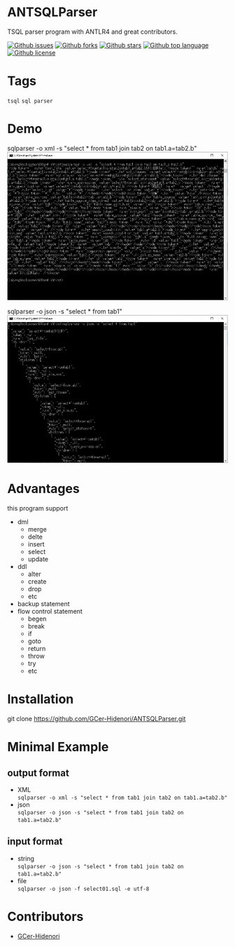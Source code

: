 # ANTSQLParser

<!-- # Short Description -->

TSQL parser program with ANTLR4 and great contributors.

<!-- # Badges -->

[![Github issues](https://img.shields.io/github/issues/GCer-Hidenori/ANTSQLParser)](https://github.com/GCer-Hidenori/ANTSQLParser/issues)
[![Github forks](https://img.shields.io/github/forks/GCer-Hidenori/ANTSQLParser)](https://github.com/GCer-Hidenori/ANTSQLParser/network/members)
[![Github stars](https://img.shields.io/github/stars/GCer-Hidenori/ANTSQLParser)](https://github.com/GCer-Hidenori/ANTSQLParser/stargazers)
[![Github top language](https://img.shields.io/github/languages/top/GCer-Hidenori/ANTSQLParser)](https://github.com/GCer-Hidenori/ANTSQLParser/)
[![Github license](https://img.shields.io/github/license/GCer-Hidenori/ANTSQLParser)](https://github.com/GCer-Hidenori/ANTSQLParser/)

# Tags

`tsql` `sql parser`

# Demo

sqlparser -o xml -s "select * from tab1 join tab2 on tab1.a=tab2.b"  
![Demo](resources/file-0.png)

sqlparser -o json -s "select * from tab1"
![Demo](resources/file-1.png)


# Advantages

this program support
- dml
  - merge
  - delte
  - insert
  - select
  - update
- ddl
  - alter
  - create
  - drop
  - etc
- backup statement
- flow control statement
  - begen
  - break
  - if
  - goto
  - return
  - throw
  - try
  - etc

# Installation

git clone https://github.com/GCer-Hidenori/ANTSQLParser.git

# Minimal Example

## output format
- XML  
```sqlparser -o xml -s "select * from tab1 join tab2 on tab1.a=tab2.b"```
- json  
```sqlparser -o json -s "select * from tab1 join tab2 on tab1.a=tab2.b"```
## input format
- string  
```sqlparser -o json -s "select * from tab1 join tab2 on tab1.a=tab2.b"```
- file  
```sqlparser -o json -f select01.sql -e utf-8```

# Contributors

- [GCer-Hidenori](https://github.com/GCer-Hidenori)

<!-- CREATED_BY_LEADYOU_README_GENERATOR -->

